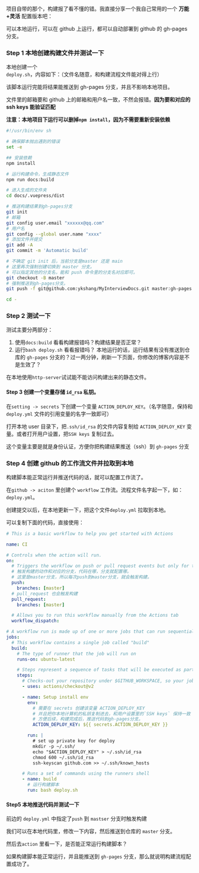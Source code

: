项目自带的那个，构建报了看不懂的错。我直接分享一个我自己常用的一个 **万能+灵活** 配置版本吧：

可以本地运行，可以在 github 上运行，都可以自动部署到 github 的 gh-pages 分支。

### Step 1 本地创建构建文件并测试一下

本地创建一个`deploy.sh`，内容如下：（文件名随意，和构建流程文件能对得上行）

该脚本运行完能将结果能推送到 gh-pages 分支，并且不影响本地项目。

文件里的邮箱要和 github 上的邮箱和用户名一致，不然会报错。**因为要和对应的 ssh keys 能验证匹配**

**注意：本地项目下运行可以删掉`npm install`，因为不需要重新安装依赖**

```bash
#!/usr/bin/env sh

# 确保脚本抛出遇到的错误
set -e

## 安装依赖
npm install

# 运行构建命令，生成静态文件
npm run docs:build

# 进入生成的文件夹
cd docs/.vuepress/dist

# 推送构建结果到gh-pages分支
git init
# 邮箱
git config user.email "xxxxxx@qq.com"
# 用户名
git config --global user.name "xxxx"
# 添加文件并提交
git add -A
git commit -m 'Automatic build'

# 不确定 git init 后，当前分支是master 还是 main
# 这里再次强制创建切换到 master 分支。
# 可以指定其他的分支名，能和 push 命令里的分支名对应即可。
git checkout -B master
# 强制推送到gh-pages分支。
git push -f git@github.com:ykshang/MyInterviewDocs.git master:gh-pages

cd -
```

### Step 2 测试一下

测试主要分两部分：

1. 使用`docs:build` 看看构建报错吗？构建结果是否正常？
2. 运行`bash deploy.sh` 看看报错吗？ 本地运行的话，运行结果有没有推送到仓库的 `gh-pages` 分支的？过一两分钟，刷新一下页面，你修改的博客内容是不是生效了？

在本地使用`http-server`试试能不能访问构建出来的静态文件。

#### Step 3 创建一个变量存储 `id_rsa` 私钥。

在`setting -> secrets` 下创建一个变量 `ACTION_DEPLOY_KEY`。（名字随意，保持和 `deploy.yml` 文件的引用变量的名字一致即可）

打开本地 user 目录下，把`.ssh/id_rsa` 的文件内容复制给 `ACTION_DEPLOY_KEY` 变量。或者打开用户设置，把`SSH keys` 复制过去。

这个变量主要是就是身份认证，方便你把构建结果推送（ssh）到 `gh-pages` 分支

### Step 4 创建 github 的工作流文件并拉取到本地

构建脚本能正常运行并推送代码的话，就可以配置工作流了。

在`github -> aciton` 里创建个 `workflow` 工作流。流程文件名字起一下，如：`deploy.yml`。

创建提交以后，在本地更新一下，把这个文件`deploy.yml` 拉取到本地。

可以复制下面的代码，直接使用：

```yml
# This is a basic workflow to help you get started with Actions

name: CI

# Controls when the action will run.
on:
  # Triggers the workflow on push or pull request events but only for the master branch
  # 触发构建的动作和对应的分支，代码在哪，分支就配置哪。
  # 这里是master分支，所以每次push到master分支，就会触发构建。
  push:
    branches: [master]
  # pull_request 也会触发构建
  pull_request:
    branches: [master]

  # Allows you to run this workflow manually from the Actions tab
  workflow_dispatch:

# A workflow run is made up of one or more jobs that can run sequentially or in parallel
jobs:
  # This workflow contains a single job called "build"
  build:
    # The type of runner that the job will run on
    runs-on: ubuntu-latest

    # Steps represent a sequence of tasks that will be executed as part of the job
    steps:
      # Checks-out your repository under $GITHUB_WORKSPACE, so your job can access it
      - uses: actions/checkout@v2

      - name: Setup install env
        env:
          # 需要在 secrets 创建该变量 ACTION_DEPLOY_KEY
          # 并且把你本地计算机的私钥复制进去，和用户设置里的`SSH keys` 保持一致
          # 方便后续，构建完成后，推送代码到gh-pages分支。
          ACTION_DEPLOY_KEY: ${{ secrets.ACTION_DEPLOY_KEY }}

        run: |
          # set up private key for deploy
          mkdir -p ~/.ssh/
          echo "$ACTION_DEPLOY_KEY" > ~/.ssh/id_rsa
          chmod 600 ~/.ssh/id_rsa
          ssh-keyscan github.com >> ~/.ssh/known_hosts

      # Runs a set of commands using the runners shell
      - name: build
        # 运行构建脚本
        run: bash deploy.sh
```

#### Step5 本地推送代码并测试一下

前边的 `deploy.yml` 中指定了`push` 到 `mastser` 分支时触发构建

我们可以在本地代码里，修改一下内容，然后推送到仓库的 `master` 分支。

然后去`action` 里看一下，是否能正常运行构建脚本？

如果构建脚本能正常运行，并且能推送到 `gh-pages` 分支，那么就说明构建流程配置成功了。
